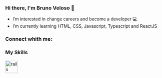### Hi there, I'm Bruno Veloso 👋

- I’m interested in change careers and become a developer 💻
- I’m currently learning HTML, CSS, Javascript, Typescript and ReactJS

### Connect whith me:

### My Skills
<img src="https://cdn.jsdelivr.net/gh/devicons/devicon/icons/nodejs/nodejs-plain.svg" alt="rails" width="40" height="40" style="max-width:100%;" ></img>
<!--
**brunovelosodossantos26/brunovelosodossantos26** is a ✨ _special_ ✨ repository because its `README.md` (this file) appears on your GitHub profile.

Here are some ideas to get you started:

- 🔭 I’m currently working on ...
- 🌱 I’m currently learning ...
- 👯 I’m looking to collaborate on ...
- 🤔 I’m looking for help with ...
- 💬 Ask me about ...
- 📫 How to reach me: ...
- 😄 Pronouns: ...
- ⚡ Fun fact: ...
-->
